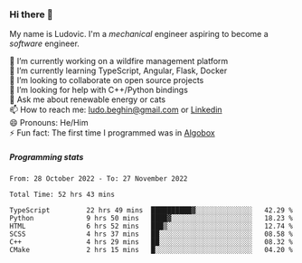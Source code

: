 ### Hi there 👋

My name is Ludovic. I'm a *mechanical* engineer aspiring to become a *software* engineer.

 🔭 I’m currently working on a wildfire management platform<br/>
 🌱 I’m currently learning TypeScript, Angular, Flask, Docker<br/>
 👯 I’m looking to collaborate on open source projects<br/>
 🤔 I’m looking for help with C++/Python bindings<br/>
 💬 Ask me about renewable energy or cats<br/>
 📫 How to reach me: ludo.beghin@gmail.com or [Linkedin](https://www.linkedin.com/in/ludovic-beghin/)<br/>
 😄 Pronouns: He/Him<br/>
 ⚡ Fun fact: The first time I programmed was in [Algobox](https://fr.wikipedia.org/wiki/Algobox)<br/>

##### Programming stats
<!--START_SECTION:waka-->

```text
From: 28 October 2022 - To: 27 November 2022

Total Time: 52 hrs 43 mins

TypeScript         22 hrs 49 mins  ██████████▓░░░░░░░░░░░░░░   42.29 %
Python             9 hrs 50 mins   ████▓░░░░░░░░░░░░░░░░░░░░   18.23 %
HTML               6 hrs 52 mins   ███▒░░░░░░░░░░░░░░░░░░░░░   12.74 %
SCSS               4 hrs 37 mins   ██░░░░░░░░░░░░░░░░░░░░░░░   08.58 %
C++                4 hrs 29 mins   ██░░░░░░░░░░░░░░░░░░░░░░░   08.32 %
CMake              2 hrs 15 mins   █░░░░░░░░░░░░░░░░░░░░░░░░   04.20 %
```

<!--END_SECTION:waka-->
